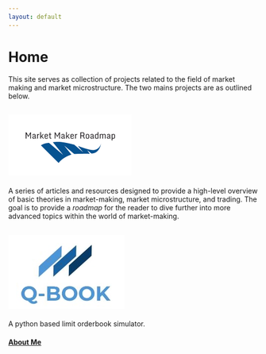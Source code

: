 ```yaml
---
layout: default
---
```


# Home
This site serves as collection of projects related to the field of market making and market microstructure. The two mains projects are as outlined below. 

## [![Market Making Roadmap](mmrm.PNG)](./articles_index.md)
A series of articles and resources designed to provide a high-level overview of basic theories in market-making, market microstructure, and trading. The goal is to provide a *roadmap* for the reader to dive further into more advanced topics within the world of market-making. 


## [![Q-Book](qblogo1.JPG)](./project_index.md)
A python based limit orderbook simulator. 


#### [About Me](aboutme.md)